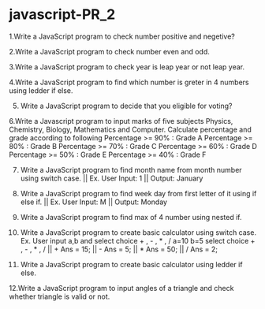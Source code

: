 # javascript-PR_2
1.Write a JavaScript program to check number positive and negetive?

2.Write a JavaScript program to check number even and odd.

3.Write a JavaScript program to check year is leap year or not leap year.

4.Write a JavaScript program to find which number is greter in 4 numbers using ledder if else.

5.  Write a JavaScript program to decide that you eligible for voting?

6.Write a Javascript program to input marks of five subjects Physics, Chemistry, Biology, Mathematics and Computer. Calculate percentage and grade according to following
Percentage >= 90% : Grade A
Percentage >= 80% : Grade B
Percentage >= 70% : Grade C
Percentage >= 60% : Grade D 
Percentage >= 50% : Grade E
Percentage >= 40% : Grade F

7. Write a JavaScript program to find month name from month number using switch case. || Ex. User Input: 1 || Output: January


8. Write a JavaScript program to find week day from first letter of it using if else if. || Ex. User Input: M || Output: Monday

9. Write a JavaScript program to find max of 4 number using nested if.

10. Write a JavaScript program to create basic calculator using switch case.
Ex. User input a,b and select choice + , - , * , / 
a=10
b=5
select choice + , - , * , / || + Ans = 15; || - Ans = 5; || * Ans = 50; || / Ans = 2;

11. Write a JavaScript program to create basic calculator using ledder if else.

12.Write a JavaScript   program to input angles of a triangle and check whether triangle is valid or not.
